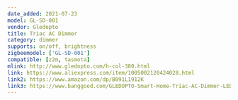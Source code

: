 ```yaml
---
date_added: 2021-07-23
model: GL-SD-001
vendor: Gledopto
title: Triac AC Dimmer
category: dimmer
supports: on/off, brightness
zigbeemodel: ['GL-SD-001']
compatible: [z2m, tasmota]
mlink: http://www.gledopto.com/h-col-380.html
link: https://www.aliexpress.com/item/1005002120424028.html
link2: https://www.amazon.com/dp/B091L1912K
link3: https://www.banggood.com/GLEDOPTO-Smart-Home-Triac-AC-Dimmer-LED-Touch-Control-Push-Switch-Compatible-with-Zigbee-3_0-2_4G-Remote-Control-Smartthings-p-1853721.html
---
```

